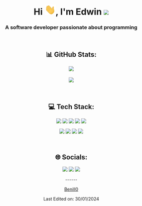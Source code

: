 <div align="center">
<h1 align="center">Hi <img width="35" src="https://github.com/1999AZZAR/1999AZZAR/blob/main/resources/img/waving.gif">, I'm Edwin <img height="40" src="https://emoji.gg/assets/emoji/7333-parrotdance.gif"/></h1>

<h3>A software developer passionate about programming</h2>
<br/>

<h2> 📊 GitHub Stats: </h2>

<p align="center">
    <img src="https://github-readme-streak-stats.herokuapp.com/?user=Benill0&theme=radical&hide_border=false"><br/><br/>
    <img src="https://github-readme-stats.vercel.app/api/top-langs/?username=Benill0&theme=radical&hide_border=false&include_all_commits=true&count_private=false&layout=compact"><br/>
</p>

<br/>

<h2> 💻 Tech Stack: </h2>

<p align="center">
    <img src="https://img.shields.io/badge/html5-%23E34F26.svg?style=for-the-badge&logo=html5&logoColor=white">
    <img src="https://img.shields.io/badge/javascript-%23323330.svg?style=for-the-badge&logo=javascript&logoColor=%23F7DF1E">
    <img src="https://img.shields.io/badge/css3-%231572B6.svg?style=for-the-badge&logo=css3&logoColor=white">
    <img src="https://img.shields.io/badge/react-%2320232a.svg?style=for-the-badge&logo=react&logoColor=%2361DAFB">
    <img src="https://img.shields.io/badge/React_Native-%2320232a.svg?style=for-the-badge&logo=react&logoColor=%2361DAFB">
</p>
<p align="center">
    <img src="https://img.shields.io/badge/bootstrap-%23563D7C.svg?style=for-the-badge&logo=bootstrap&logoColor=white">
    <img src="https://img.shields.io/badge/Postman-FF6C37?style=for-the-badge&logo=postman&logoColor=white">
    <img src="https://img.shields.io/badge/Figma-%23F24E1E.svg?style=for-the-badge&logo=figma&logoColor=white">
    <img src="https://img.shields.io/badge/Tailwind-06B6D4.svg?style=for-the-badge&logo=tailwindcss&logoColor=white">
</p>
<br/>
<h2> 🌐 Socials: </h2>

<p align="center">
    <img src="https://img.shields.io/badge/Instagram-E4405F?style=for-the-badge&logo=instagram&logoColor=white)](https://www.instagram.com/benitope/">
    <img src="https://img.shields.io/badge/Twitter-1DA1F2?style=for-the-badge&logo=twitter&logoColor=white)](https://github.com/Benill0">
    <img src="https://img.shields.io/badge/Gmail-D14836?style=for-the-badge&logo=gmail&logoColor=white)](mailto:elbenitope@gmail.com">
</p>
------

[Benill0](https://github.com/Benill0)

Last Edited on: 30/01/2024
